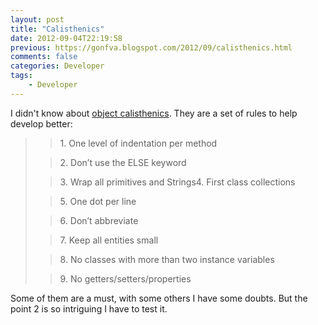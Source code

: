 ```yaml
---
layout: post
title: "Calisthenics"
date: 2012-09-04T22:19:58
previous: https://gonfva.blogspot.com/2012/09/calisthenics.html
comments: false
categories: Developer
tags:
    - Developer
---
```


I didn't know about [object calisthenics](http://www.bennadel.com/resources/uploads/2012/ObjectCalisthenics.pdf). They are a set of rules to help develop better:



<blockquote class="tr_bq"><blockquote class="tr_bq">1. One level of indentation per method</blockquote><blockquote class="tr_bq">2. Don’t use the ELSE keyword </blockquote><blockquote class="tr_bq">3. Wrap all primitives and Strings4. First class collections</blockquote><blockquote class="tr_bq">5. One dot per line</blockquote><blockquote class="tr_bq">6. Don’t abbreviate</blockquote><blockquote class="tr_bq">7. Keep all entities small</blockquote><blockquote class="tr_bq">8. No classes with more than two instance variables</blockquote><blockquote class="tr_bq">9. No getters/setters/properties</blockquote></blockquote>Some of them are a must, with some others I have some doubts. But the point 2 is so intriguing I have to test it.
